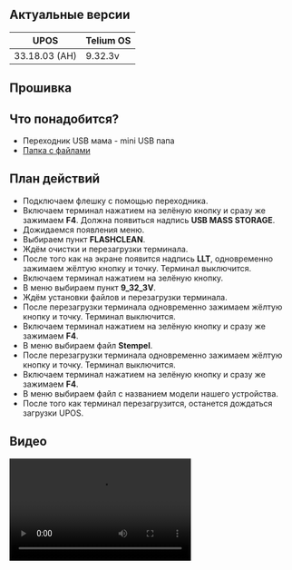 <style>
   .markdown-content h2 {  
      margin-top: 2rem; 
      margin-bottom: 2rem; 
      font-size: 1.875rem; 
   }
   .markdown-content ul {
      list-style-type: disc; 
      font-size: 1.125rem; 
      display: flex; 
      flex-direction: column; 
      gap: 1rem; 
      padding-left: 20px; 
   }
   .markdown-content a:hover {
      text-decoration: underline;
   }
   .markdown-content table {
      min-width: 100%;
   }
   .markdown-content th {
      padding-left: 0.5rem;    
      padding-right: 0.5rem;   
      padding-top: 0.5rem;     
      padding-bottom: 0.5rem;  
      text-align: left;        
      font-size: 0.875rem;     
      line-height: 1.25rem;    
      font-weight: 500;        
      border: 1px solid;       
      border-color: #e5e7eb;
   }
   .markdown-content td {
      padding: 0.75rem 0.5rem;
      font-size: 0.875rem;
      line-height: 1.25rem;
      border: 1px solid #e5e7eb;
   }
   .markdown-content p {
      font-size: 1.125rem;
   }
</style>

## <a id="1">Актуальные версии</a>

<div class="overflow-x-auto whitespace-nowrap">

| UPOS          | Telium OS |
| ------------- | --------- |
| 33.18.03 (АН) | 9.32.3v   |

</div>

## <a id="2">Прошивка</a>

## <a id="2.1" class="text-2xl">Что понадобится?</a>

- Переходник USB мама - mini USB папа
- [Папка с файлами](https://disk.yandex.ru/d/-L6rGWh_bGYcog)

## <a id="2.2" class="text-2xl">План действий</a>

- Подключаем флешку с помощью переходника.
- Включаем терминал нажатием на зелёную кнопку и сразу же зажимаем **F4**. Должна появиться надпись **USB MASS STORAGE**.
- Дожидаемся появления меню.
- Выбираем пункт **FLASHCLEAN**.
- Ждём очистки и перезагрузки терминала.
- После того как на экране появится надпись **LLT**, одновременно зажимаем жёлтую кнопку и точку. Терминал выключится.
- Включаем терминал нажатием на зелёную кнопку.
- В меню выбираем пункт **9_32_3V**.
- Ждём установки файлов и перезагрузки терминала.
- После перезагрузки терминала одновременно зажимаем жёлтую кнопку и точку. Терминал выключится.
- Включаем терминал нажатием на зелёную кнопку и сразу же зажимаем **F4**.
- В меню выбираем файл **Stempel**.
- После перезагрузки терминала одновременно зажимаем жёлтую кнопку и точку. Терминал выключится.
- Включаем терминал нажатием на зелёную кнопку и сразу же зажимаем **F4**.
- В меню выбираем файл с названием модели нашего устройства.
- После того как терминал перезагрузится, останется дождаться загрузки UPOS.

## <a id="2.3" class="text-2xl">Видео</a>

<video width="320" height="180" controls>
  <source src="/content/ingenico-iwl320-iwl350/video/IWL220-IWL250.mp4" type="video/mp4" />
</video>
